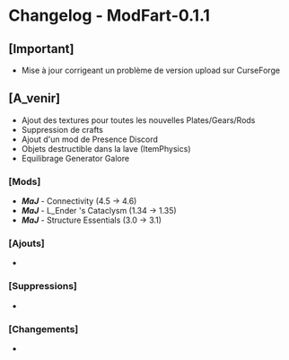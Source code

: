 # Changelog - ModFart-0.1.1

## [Important]
- Mise à jour corrigeant un problème de version upload sur CurseForge

## [A_venir]
- Ajout des textures pour toutes les nouvelles Plates/Gears/Rods
- Suppression de crafts
- Ajout d'un mod de Presence Discord
- Objets destructible dans la lave (ItemPhysics)
- Equilibrage Generator Galore

### [Mods]
- ***MaJ*** - Connectivity (4.5 -> 4.6)
- ***MaJ*** - L_Ender 's Cataclysm (1.34 -> 1.35)
- ***MaJ*** - Structure Essentials (3.0 -> 3.1)

### [Ajouts]
- 

### [Suppressions]
- 

### [Changements]
- 
